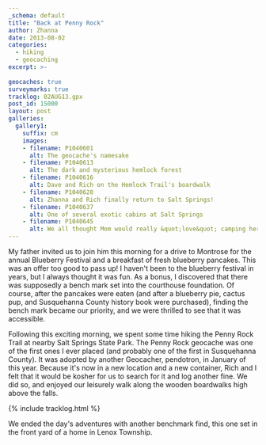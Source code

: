 ```yaml
---
_schema: default
title: "Back at Penny Rock"
author: Zhanna
date: 2013-08-02
categories:
  - hiking
  - geocaching
excerpt: >-
  
geocaches: true
surveymarks: true
tracklog: 02AUG13.gpx
post_id: 15000
layout: post                           
galleries:
  gallery1:
    suffix: cm
    images:
    - filename: P1040601
      alt: The geocache's namesake
    - filename: P1040613
      alt: The dark and mysterious hemlock forest
    - filename: P1040616
      alt: Dave and Rich on the Hemlock Trail's boardwalk
    - filename: P1040628
      alt: Zhanna and Rich finally return to Salt Springs!
    - filename: P1040637
      alt: One of several exotic cabins at Salt Springs
    - filename: P1040645
      alt: We all thought Mom would really &quot;love&quot; camping here! 
---
```


My father invited us to join him this morning for a drive to Montrose for the annual Blueberry Festival and a breakfast of fresh blueberry pancakes. This was an offer too good to pass up! I haven't been to the blueberry festival in years, but I always thought it was fun. As a bonus, I discovered that there was supposedly a bench mark set into the courthouse foundation. Of course, after the pancakes were eaten (and after a blueberry pie, cactus pup, and Susquehanna County history book were purchased), finding the bench mark became our priority, and we were thrilled to see that it was accessible.

Following this exciting morning, we spent some time hiking the Penny Rock Trail at nearby Salt Springs State Park. The Penny Rock geocache was one of the first ones I ever placed (and probably one of the first in Susquehanna County). It was adopted by another Geocacher, pendotron, in January of this year. Because it's now in a new location and a new container, Rich and I felt that it would be kosher for us to search for it and log another fine. We did so, and enjoyed our leisurely walk along the wooden boardwalks high above the falls.

{% include tracklog.html %}

We ended the day's adventures with another benchmark find, this one set in the front yard of a home in Lenox Township.




